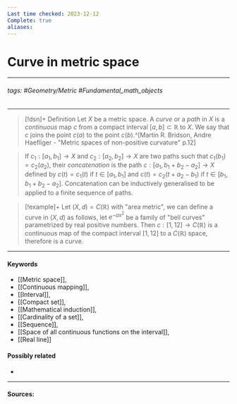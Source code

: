 ```yaml
---
Last time checked: 2023-12-12
Complete: true
aliases:
---
```

# Curve in metric space
***
###### tags: #Geometry/Metric  #Fundamental_math_objects 
***
>[!dsn]+ Definition
>Let $X$ be a metric space. A *curve* or a *path* in $X$ is a *continuous* map $c$ from a compact interval $[a,b]\subset\mathbb{R}$ to $X$.
>We say that $c$ joins the point $c(a)$ to the point $c(b)$.^[Martin R. Bridson, Andre Haefliger - "Metric spaces of non-positive curvature" p.12]

>If $c_{1}:[a_{1},b_{1}]\to X$ and $c_{2}:[a_{2},b_{2}]\to X$ are two paths such that $c_{1}(b_{1})=c_{2}(a_{2})$, their *concatenation* is the path $c:[a_{1},b_{1}+b_{2}-a_{2}]\to X$ defined by $c(t)=c_{1}(t)$ if $t\in[a_{1},b_{1}]$ and $c(t)=c_{2}(t+a_{2}-b_1)$ if $t\in[b_{1},b_{1}+b_{2}-a_{2}]$. Concatenation can be inductively generalised to be applied to a finite sequence of paths.

>[!example]+
>Let $(X,d)=C(\mathbb{R})$ with "area metric", we can define a curve in $(X,d)$ as follows, let $e^{-ax^{2}}$ be a family of "bell curves" parametrized by real positive numbers. Then $c:[1,12]\to C(\mathbb{R})$ is a continuous map of the compact interval $[1,12]$ to a $C(\mathbb{R})$ space, therefore is a curve.  
***
#### Keywords
- [[Metric space]],
- [[Continuous mapping]],
- [[Interval]],
- [[Compact set]],
- [[Mathematical induction]],
- [[Cardinality of a set]],
- [[Sequence]],
- [[Space of all continuous functions on the interval]],
- [[Real line]]
#### Possibly related
- 
***
#### Sources: